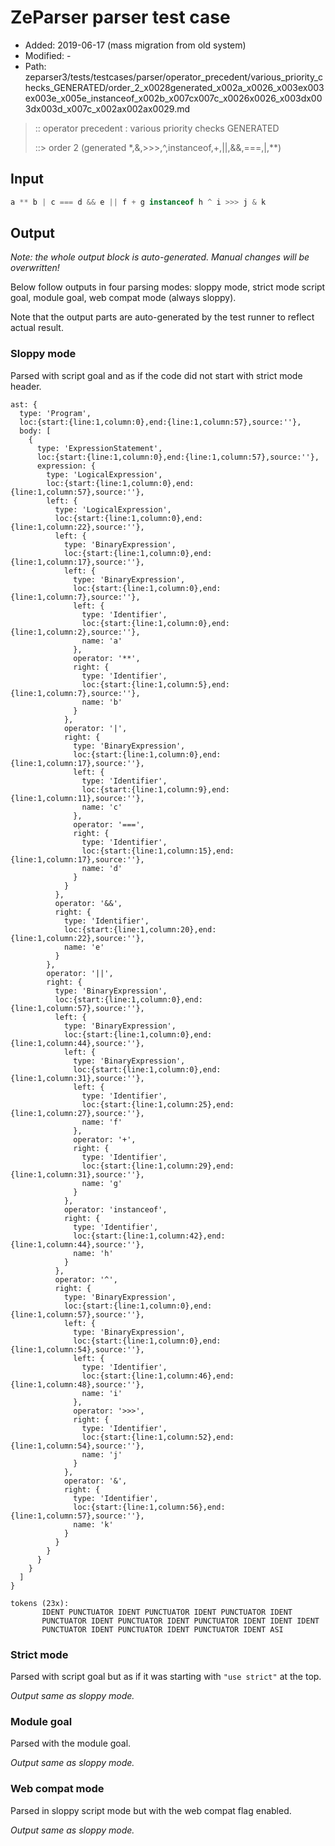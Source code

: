 # ZeParser parser test case

- Added: 2019-06-17 (mass migration from old system)
- Modified: -
- Path: zeparser3/tests/testcases/parser/operator_precedent/various_priority_checks_GENERATED/order_2_x0028generated_x002a_x0026_x003ex003ex003e_x005e_instanceof_x002b_x007cx007c_x0026x0026_x003dx003dx003d_x007c_x002ax002ax0029.md

> :: operator precedent : various priority checks GENERATED
>
> ::> order 2 (generated *,&,>>>,^,instanceof,+,||,&&,===,|,**)

## Input

`````js
a ** b | c === d && e || f + g instanceof h ^ i >>> j & k
`````

## Output

_Note: the whole output block is auto-generated. Manual changes will be overwritten!_

Below follow outputs in four parsing modes: sloppy mode, strict mode script goal, module goal, web compat mode (always sloppy).

Note that the output parts are auto-generated by the test runner to reflect actual result.

### Sloppy mode

Parsed with script goal and as if the code did not start with strict mode header.

`````
ast: {
  type: 'Program',
  loc:{start:{line:1,column:0},end:{line:1,column:57},source:''},
  body: [
    {
      type: 'ExpressionStatement',
      loc:{start:{line:1,column:0},end:{line:1,column:57},source:''},
      expression: {
        type: 'LogicalExpression',
        loc:{start:{line:1,column:0},end:{line:1,column:57},source:''},
        left: {
          type: 'LogicalExpression',
          loc:{start:{line:1,column:0},end:{line:1,column:22},source:''},
          left: {
            type: 'BinaryExpression',
            loc:{start:{line:1,column:0},end:{line:1,column:17},source:''},
            left: {
              type: 'BinaryExpression',
              loc:{start:{line:1,column:0},end:{line:1,column:7},source:''},
              left: {
                type: 'Identifier',
                loc:{start:{line:1,column:0},end:{line:1,column:2},source:''},
                name: 'a'
              },
              operator: '**',
              right: {
                type: 'Identifier',
                loc:{start:{line:1,column:5},end:{line:1,column:7},source:''},
                name: 'b'
              }
            },
            operator: '|',
            right: {
              type: 'BinaryExpression',
              loc:{start:{line:1,column:0},end:{line:1,column:17},source:''},
              left: {
                type: 'Identifier',
                loc:{start:{line:1,column:9},end:{line:1,column:11},source:''},
                name: 'c'
              },
              operator: '===',
              right: {
                type: 'Identifier',
                loc:{start:{line:1,column:15},end:{line:1,column:17},source:''},
                name: 'd'
              }
            }
          },
          operator: '&&',
          right: {
            type: 'Identifier',
            loc:{start:{line:1,column:20},end:{line:1,column:22},source:''},
            name: 'e'
          }
        },
        operator: '||',
        right: {
          type: 'BinaryExpression',
          loc:{start:{line:1,column:0},end:{line:1,column:57},source:''},
          left: {
            type: 'BinaryExpression',
            loc:{start:{line:1,column:0},end:{line:1,column:44},source:''},
            left: {
              type: 'BinaryExpression',
              loc:{start:{line:1,column:0},end:{line:1,column:31},source:''},
              left: {
                type: 'Identifier',
                loc:{start:{line:1,column:25},end:{line:1,column:27},source:''},
                name: 'f'
              },
              operator: '+',
              right: {
                type: 'Identifier',
                loc:{start:{line:1,column:29},end:{line:1,column:31},source:''},
                name: 'g'
              }
            },
            operator: 'instanceof',
            right: {
              type: 'Identifier',
              loc:{start:{line:1,column:42},end:{line:1,column:44},source:''},
              name: 'h'
            }
          },
          operator: '^',
          right: {
            type: 'BinaryExpression',
            loc:{start:{line:1,column:0},end:{line:1,column:57},source:''},
            left: {
              type: 'BinaryExpression',
              loc:{start:{line:1,column:0},end:{line:1,column:54},source:''},
              left: {
                type: 'Identifier',
                loc:{start:{line:1,column:46},end:{line:1,column:48},source:''},
                name: 'i'
              },
              operator: '>>>',
              right: {
                type: 'Identifier',
                loc:{start:{line:1,column:52},end:{line:1,column:54},source:''},
                name: 'j'
              }
            },
            operator: '&',
            right: {
              type: 'Identifier',
              loc:{start:{line:1,column:56},end:{line:1,column:57},source:''},
              name: 'k'
            }
          }
        }
      }
    }
  ]
}

tokens (23x):
       IDENT PUNCTUATOR IDENT PUNCTUATOR IDENT PUNCTUATOR IDENT
       PUNCTUATOR IDENT PUNCTUATOR IDENT PUNCTUATOR IDENT IDENT IDENT
       PUNCTUATOR IDENT PUNCTUATOR IDENT PUNCTUATOR IDENT ASI
`````

### Strict mode

Parsed with script goal but as if it was starting with `"use strict"` at the top.

_Output same as sloppy mode._

### Module goal

Parsed with the module goal.

_Output same as sloppy mode._

### Web compat mode

Parsed in sloppy script mode but with the web compat flag enabled.

_Output same as sloppy mode._
